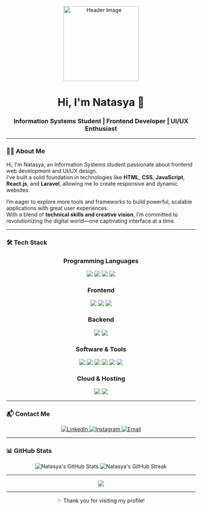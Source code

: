 <p align="center">
  <!-- Ganti URL di bawah dengan gambar atau GIF favoritmu -->
  <img src="https://your-image-url-here" alt="Header Image" width="200"/>
</p>

<h1 align="center">Hi, I'm Natasya 👋</h1>
<h3 align="center">Information Systems Student | Frontend Developer | UI/UX Enthusiast</h3>

---

### 👩‍💻 About Me

Hi, I'm Natasya, an Information Systems student passionate about frontend web development and UI/UX design.  
I’ve built a solid foundation in technologies like **HTML**, **CSS**, **JavaScript**, **React.js**, and **Laravel**, allowing me to create responsive and dynamic websites.  

I’m eager to explore more tools and frameworks to build powerful, scalable applications with great user experiences.  
With a blend of **technical skills and creative vision**, I’m committed to revolutionizing the digital world—one captivating interface at a time.

---

### 🛠️ Tech Stack

<h3 align="center">Programming Languages</h3>
<p align="center">
  <img src="https://img.shields.io/badge/JavaScript-F7DF1E?style=for-the-badge&logo=javascript&logoColor=black"/>
  <img src="https://img.shields.io/badge/Python-3776AB?style=for-the-badge&logo=python&logoColor=white"/>
  <img src="https://img.shields.io/badge/Java-007396?style=for-the-badge&logo=java&logoColor=white"/>
  <img src="https://img.shields.io/badge/Kotlin-7F52FF?style=for-the-badge&logo=kotlin&logoColor=white"/>
</p>

<h3 align="center">Frontend</h3>
<p align="center">
  <img src="https://img.shields.io/badge/Bootstrap-7952B3?style=for-the-badge&logo=bootstrap&logoColor=white"/>
  <img src="https://img.shields.io/badge/React-61DAFB?style=for-the-badge&logo=react&logoColor=black"/>
  <img src="https://img.shields.io/badge/TailwindCSS-06B6D4?style=for-the-badge&logo=tailwindcss&logoColor=white"/>
</p>

<h3 align="center">Backend</h3>
<p align="center">
  <img src="https://img.shields.io/badge/Node.js-339933?style=for-the-badge&logo=nodedotjs&logoColor=white"/>
  <img src="https://img.shields.io/badge/Laravel-FF2D20?style=for-the-badge&logo=laravel&logoColor=white"/>
</p>

<h3 align="center">Software & Tools</h3>
<p align="center">
  <img src="https://img.shields.io/badge/Git-F05032?style=for-the-badge&logo=git&logoColor=white"/>
  <img src="https://img.shields.io/badge/GitHub-181717?style=for-the-badge&logo=github&logoColor=white"/>
  <img src="https://img.shields.io/badge/MySQL-4479A1?style=for-the-badge&logo=mysql&logoColor=white"/>
  <img src="https://img.shields.io/badge/Postman-FF6C37?style=for-the-badge&logo=postman&logoColor=white"/>
  <img src="https://img.shields.io/badge/VSCode-007ACC?style=for-the-badge&logo=visualstudiocode&logoColor=white"/>
  <img src="https://img.shields.io/badge/Figma-F24E1E?style=for-the-badge&logo=figma&logoColor=white"/>
</p>

<h3 align="center">Cloud & Hosting</h3>
<p align="center">
  <img src="https://img.shields.io/badge/Firebase-FFCA28?style=for-the-badge&logo=firebase&logoColor=black"/>
  <img src="https://img.shields.io/badge/Netlify-00C7B7?style=for-the-badge&logo=netlify&logoColor=white"/>
</p>

---

### 📬 Contact Me

<p align="center">
  <a href="https://linkedin.com/in/natasyacp" target="_blank">
    <img src="https://img.shields.io/badge/LinkedIn-0A66C2?style=for-the-badge&logo=linkedin&logoColor=white" alt="LinkedIn"/>
  </a>
  <a href="https://instagram.com/natasyacp" target="_blank">
    <img src="https://img.shields.io/badge/Instagram-E4405F?style=for-the-badge&logo=instagram&logoColor=white" alt="Instagram"/>
  </a>
  <a href="mailto:natasyacp@gmail.com" target="_blank">
    <img src="https://img.shields.io/badge/Email-D14836?style=for-the-badge&logo=gmail&logoColor=white" alt="Email"/>
  </a>
</p>

---

### 📊 GitHub Stats

<p align="center">
  <img src="https://github-readme-stats.vercel.app/api?username=Natasyacp&show_icons=true&theme=tokyonight&hide_border=true" alt="Natasya's GitHub Stats"/>
  <img src="https://github-readme-streak-stats.herokuapp.com/?user=Natasyacp&theme=material-palenight" alt="Natasya's GitHub Streak"/>
</p>

---

<p align="center">
  <img src="https://raw.githubusercontent.com/Natasyacp/Natasyacp/output/github-contribution-grid-snake.svg" />
</p>

---

<p align="center">✨ Thank you for visiting my profile!</p>
